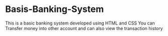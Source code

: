 # Basis-Banking-System
This is a basic banking system developed using HTML and CSS
You can Transfer money into other account and can also view the transaction history
